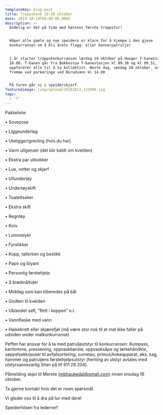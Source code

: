 ```yaml
---
templateKey: blog-post
title: Troppskonk 19-20 oktober
date: 2019-10-19T08:00:00.000Z
description: >-
  Endelig er det på tide med høstens første troppstur!


  Håper alle gamle og nye speidere er klare for å kjempe i den gjeve
  konkurransen om å bli årets flagg- eller bannerpatrulje!

   
  I år starter troppskonkurransen lørdag 19 oktober på Hauger T-banestasjon kl
  10.00. T-banen går fra Bekkestua T-banestasjon kl 09.36 og kl 09.51, vi
  oppfordrer alle til å ta kollektivt. Neste dag, søndag 20 oktober, er vi
  fremme ved parkeringa ved Burudvann kl 14.00


  På turen går vi i speiderskjerf.
featuredimage: /img/upload/20181013_122906.jpg
tags:
  - '?'
---
```

Pakkeliste:

• Sovepose

• Liggeunderlag

• Uteligger/grevling (hvis du har)

• Varm ullgenser (det blir kaldt om kvelden)

• Ekstra par ullsokker

• Lue, votter og skjerf

• Ullundertøy

• Undertøyskift

• Toalettsaker

• Ekstra skift

• Regntøy

• Kniv

• Lommelykt

• Fyrstikker

• Kopp, tallerken og bestikk

• Papir og blyant

• Personlig førstehjelp

• 3 brødmåltider

• Middag som kan tilberedes på bål

• Godteri til kvelden

• Ublandet saft, ”Rett i koppen” e.l.

• Vannflaske med vann

• Haikebrett eller skjærefjøl (må være stor nok til at mat ikke faller på udsiden under matkonkurranse) 

Peffen har ansvar for å ta med patruljeutstyr til konkurransen: Kompass, kartlomme, pressening, oppvaskbørste, oppvasksåpe og tørkehåndkle, søppelsekk/poser til avfallsortering, surretau, primus/kokeapparat, øks, sag, hammer og patruljens førstehjelpsutstyr (henting av utstyr avtales med utstyrsannsvarlig Stian på tlf 911 28 204).

Påmelding skjer til Merete (mbhaukedal@gmail.com) innen onsdag 16 oktober. 



Ta gjerne kontakt hvis det er noen spørsmål.

Vi gleder oss til å dra på tur med dere!



Speiderhilsen fra lederne!!
